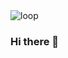 <image align='center' src="https://media1.giphy.com/media/skU5qA0NB7Y0o/giphy.gif?cid=790b76112f44838c57aa832b9c4ffbf45ee463a0d4ab631c&rid=giphy.gif&ct=g" alt="loop">

### Hi there 👋

  


<!--
**mabanu/MaBaNu** is a ✨ _special_ ✨ repository because its `README.md` (this file) appears on your GitHub profile.

Here are some ideas to get you started:

- 🔭 I’m currently working on ...
- 🌱 I’m currently learning ...
- 👯 I’m looking to collaborate on ...
- 🤔 I’m looking for help with ...
- 💬 Ask me about ...
- 📫 How to reach me: ...
- 😄 Pronouns: ...
- ⚡ Fun fact: ...
-->
